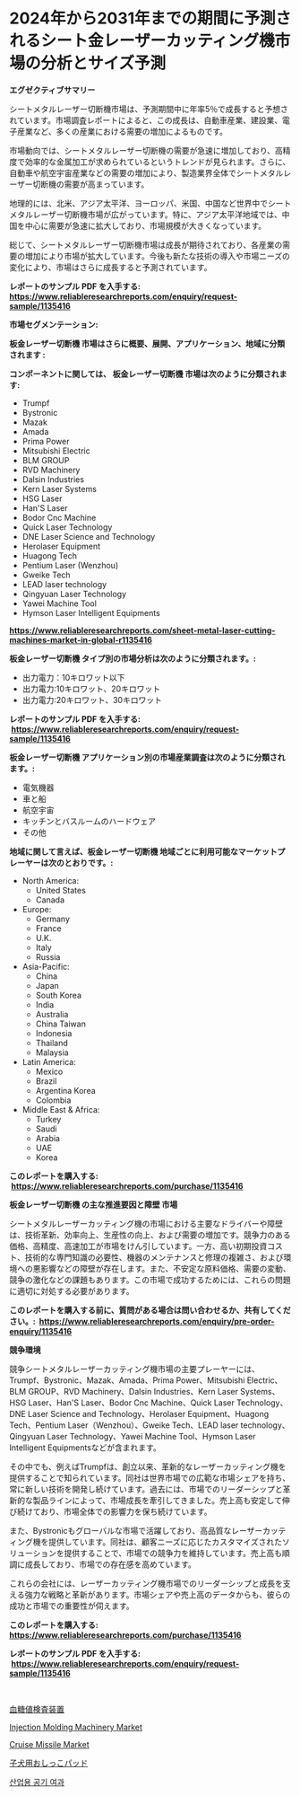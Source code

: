 <p><h1>2024年から2031年までの期間に予測されるシート金レーザーカッティング機市場の分析とサイズ予測</h1></p><p><strong>エグゼクティブサマリー</strong></p>
<p><p>シートメタルレーザー切断機市場は、予測期間中に年率5％で成長すると予想されています。市場調査レポートによると、この成長は、自動車産業、建設業、電子産業など、多くの産業における需要の増加によるものです。</p><p>市場動向では、シートメタルレーザー切断機の需要が急速に増加しており、高精度で効率的な金属加工が求められているというトレンドが見られます。さらに、自動車や航空宇宙産業などの需要の増加により、製造業界全体でシートメタルレーザー切断機の需要が高まっています。</p><p>地理的には、北米、アジア太平洋、ヨーロッパ、米国、中国など世界中でシートメタルレーザー切断機市場が広がっています。特に、アジア太平洋地域では、中国を中心に需要が急速に拡大しており、市場規模が大きくなっています。</p><p>総じて、シートメタルレーザー切断機市場は成長が期待されており、各産業の需要の増加により市場が拡大しています。今後も新たな技術の導入や市場ニーズの変化により、市場はさらに成長すると予測されています。</p></p>
<p><strong>レポートのサンプル PDF を入手する: <a href="https://www.reliableresearchreports.com/enquiry/request-sample/1135416">https://www.reliableresearchreports.com/enquiry/request-sample/1135416</a></strong></p>
<p><strong>市場セグメンテーション:</strong></p>
<p><strong> 板金レーザー切断機 市場はさらに概要、展開、アプリケーション、地域に分類されます :</strong></p>
<p><strong>コンポーネントに関しては、 板金レーザー切断機 市場は次のように分類されます: &nbsp;</strong></p>
<p><ul><li>Trumpf</li><li>Bystronic</li><li>Mazak</li><li>Amada</li><li>Prima Power</li><li>Mitsubishi Electric</li><li>BLM GROUP</li><li>RVD Machinery</li><li>Dalsin Industries</li><li>Kern Laser Systems</li><li>HSG Laser</li><li>Han'S Laser</li><li>Bodor Cnc Machine</li><li>Quick Laser Technology</li><li>DNE Laser Science and Technology</li><li>Herolaser Equipment</li><li>Huagong Tech</li><li>Pentium Laser (Wenzhou)</li><li>Gweike Tech</li><li>LEAD laser technology</li><li>Qingyuan Laser Technology</li><li>Yawei Machine Tool</li><li>Hymson Laser Intelligent Equipments</li></ul></p>
<p><strong><a href="https://www.reliableresearchreports.com/sheet-metal-laser-cutting-machines-market-in-global-r1135416">https://www.reliableresearchreports.com/sheet-metal-laser-cutting-machines-market-in-global-r1135416</a></strong></p>
<p><strong> 板金レーザー切断機 タイプ別の市場分析は次のように分類されます。:</strong></p>
<p><ul><li>出力電力：10キロワット以下</li><li>出力電力:10キロワット、20キロワット</li><li>出力電力:20キロワット、30キロワット</li></ul></p>
<p><strong>レポートのサンプル PDF を入手する: &nbsp;<a href="https://www.reliableresearchreports.com/enquiry/request-sample/1135416">https://www.reliableresearchreports.com/enquiry/request-sample/1135416</a></strong></p>
<p><strong> 板金レーザー切断機 アプリケーション別の市場産業調査は次のように分類されます。:</strong></p>
<p><ul><li>電気機器</li><li>車と船</li><li>航空宇宙</li><li>キッチンとバスルームのハードウェア</li><li>その他</li></ul></p>
<p><strong>地域に関して言えば、板金レーザー切断機 地域ごとに利用可能なマーケットプレーヤーは次のとおりです。:</strong></p>
<p><ul>
    <li>
        North America:
        <ul>
            <li>United States</li>
            <li>Canada</li>
        </ul>
    </li>
    <li>
        Europe:
        <ul>
            <li>Germany</li>
            <li>France</li>
            <li>U.K.</li>
            <li>Italy</li>
            <li>Russia</li>
        </ul>
    </li>
    <li>
        Asia-Pacific:
        <ul>
            <li>China</li>
            <li>Japan</li>
            <li>South Korea</li>
            <li>India</li>
            <li>Australia</li>
            <li>China Taiwan</li>
            <li>Indonesia</li>
            <li>Thailand</li>
            <li>Malaysia</li>
        </ul>
    </li>
    <li>
        Latin America:
        <ul>
            <li>Mexico</li>
            <li>Brazil</li>
            <li>Argentina Korea</li>
            <li>Colombia</li>
        </ul>
    </li>
    <li>
        Middle East & Africa:
        <ul>
            <li>Turkey</li>
            <li>Saudi</li>
            <li>Arabia</li>
            <li>UAE</li>
            <li>Korea</li>
        </ul>
    </li>
    </ul></p>
<p><strong>このレポートを購入する: &nbsp;<a href="https://www.reliableresearchreports.com/purchase/1135416">https://www.reliableresearchreports.com/purchase/1135416</a></strong></p>
<p><strong>板金レーザー切断機 の主な推進要因と障壁 市場</strong></p>
<p><p>シートメタルレーザーカッティング機の市場における主要なドライバーや障壁は、技術革新、効率向上、生産性の向上、および需要の増加です。競争力のある価格、高精度、高速加工が市場をけん引しています。一方、高い初期投資コスト、技術的な専門知識の必要性、機器のメンテナンスと修理の複雑さ、および環境への悪影響などの障壁が存在します。また、不安定な原料価格、需要の変動、競争の激化などの課題もあります。この市場で成功するためには、これらの問題に適切に対処する必要があります。</p></p>
<p><strong>このレポートを購入する前に、質問がある場合は問い合わせるか、共有してください。:&nbsp; <a href="https://www.reliableresearchreports.com/enquiry/pre-order-enquiry/1135416">https://www.reliableresearchreports.com/enquiry/pre-order-enquiry/1135416</a></strong></p>
<p><strong>競争環境</strong></p>
<p><p>競争シートメタルレーザーカッティング機市場の主要プレーヤーには、Trumpf、Bystronic、Mazak、Amada、Prima Power、Mitsubishi Electric、BLM GROUP、RVD Machinery、Dalsin Industries、Kern Laser Systems、HSG Laser、Han'S Laser、Bodor Cnc Machine、Quick Laser Technology、DNE Laser Science and Technology、Herolaser Equipment、Huagong Tech、Pentium Laser（Wenzhou）、Gweike Tech、LEAD laser technology、Qingyuan Laser Technology、Yawei Machine Tool、Hymson Laser Intelligent Equipmentsなどが含まれます。</p><p>その中でも、例えばTrumpfは、創立以来、革新的なレーザーカッティング機を提供することで知られています。同社は世界市場での広範な市場シェアを持ち、常に新しい技術を開発し続けています。過去には、市場でのリーダーシップと革新的な製品ラインによって、市場成長を牽引してきました。売上高も安定して伸び続けており、市場全体での影響力を保ち続けています。</p><p>また、Bystronicもグローバルな市場で活躍しており、高品質なレーザーカッティング機を提供しています。同社は、顧客ニーズに応じたカスタマイズされたソリューションを提供することで、市場での競争力を維持しています。売上高も順調に成長しており、市場での存在感を高めています。</p><p>これらの会社には、レーザーカッティング機市場でのリーダーシップと成長を支える強力な戦略と革新があります。市場シェアや売上高のデータからも、彼らの成功と市場での重要性が伺えます。</p></p>
<p><strong>このレポートを購入する: &nbsp; <a href="https://www.reliableresearchreports.com/purchase/1135416">https://www.reliableresearchreports.com/purchase/1135416</a></strong></p>
<p><strong>レポートのサンプル PDF を入手する: &nbsp;<a href="https://www.reliableresearchreports.com/enquiry/request-sample/1135416">https://www.reliableresearchreports.com/enquiry/request-sample/1135416</a></strong><strong></strong></p>
<p>&nbsp;</p>
<p><p><a href="https://medium.com/@barrymundy88/%E8%A1%80%E7%B3%96%E6%B8%AC%E5%AE%9A%E6%A9%9F%E5%99%A8%E5%B8%82%E5%A0%B4-%E7%A8%AE%E9%A1%9E-%E3%82%A2%E3%83%97%E3%83%AA%E3%82%B1%E3%83%BC%E3%82%B7%E3%83%A7%E3%83%B3-%E3%81%8A%E3%82%88%E3%81%B3%E5%9C%B0%E7%90%86%E3%81%AB%E3%82%88%E3%82%8B%E5%8C%85%E6%8B%AC%E7%9A%84%E3%81%AA%E8%A9%95%E4%BE%A1-c7c08c3d7f93">血糖値検査装置</a></p><p><a href="https://github.com/Glendatilghmankmgz0rbhwpy/Market-Research-Report-List-2/blob/main/injection-molding-machinery-market.md">Injection Molding Machinery Market</a></p><p><a href="https://github.com/dx0328/Market-Research-Report-List-2/blob/main/cruise-missile-market.md">Cruise Missile Market</a></p><p><a href="https://github.com/ReganWisoky2023/Market-Research-Report-List-1/blob/main/529428226432.md">子犬用おしっこパッド</a></p><p><a href="https://github.com/fernandotryO5lson96765/Market-Research-Report-List-1/blob/main/326745024519.md">산업용 공기 여과</a></p></p>